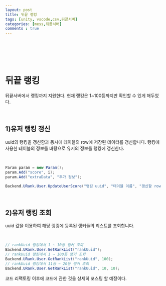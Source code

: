 ```yaml
---
layout: post
title: 뒤끝 랭킹
tags: [unity, vscode,csv,뒤끝서버]
categories: [mess,뒤끝서버]
comments : true
---
```

<br>
<br>
<br>
<br>

# 뒤끝 랭킹 
뒤끝서버에서 랭킹까지 지원한다. 현재 랭킹은 1~100등까지만 확인할 수 있게 해두었다.

<br>

## 1)유저 랭킹 갱신
uuid의 랭킹을 갱신함과 동시에 테이블의 row에 저장된 데이터를 갱신합니다. 랭킹에 사용한 테이블의 정보를 바탕으로 유저의 정보를 랭킹에 갱신한다.

<br>

~~~ cs
Param param = new Param();
param.Add("score", i);
param.Add("extraData", "추가 정보");

Backend.URank.User.UpdateUserScore("랭킹 uuid", "테이블 이름", "갱신할 row inDate", param);
~~~

<br>

## 2)유저 랭킹 조회
uuid 값을 이용하여 해당 랭킹에 등록된 랭커들의 리스트를 조회합니다.

<br>



~~~ cs
// rankUuid 랭킹에서 1 ~ 10등 랭커 조회
Backend.URank.User.GetRankList("rankUuid");
// rankUuid 랭킹에서 1 ~ 100등 랭커 조회
Backend.URank.User.GetRankList("rankUuid", 100);
// rankUuid 랭킹에서 11등 ~ 20등 랭커 조회
Backend.URank.User.GetRankList("rankUuid", 10, 10);
~~~

코드 리팩토링 이후에 코드에 관한 것을 상세히 포스팅 할 예정이다.